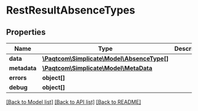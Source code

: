# RestResultAbsenceTypes

## Properties

 Name         | Type                                                      | Description | Notes      
--------------|-----------------------------------------------------------|-------------|------------
 **data**     | [**\Paqtcom\Simplicate\Model\AbsenceType[]**](AbsenceType.md) |             | [optional] 
 **metadata** | [**\Paqtcom\Simplicate\Model\MetaData**](MetaData.md)         |             | [optional] 
 **errors**   | **object[]**                                              |             | [optional] 
 **debug**    | **object[]**                                              |             | [optional] 

[[Back to Model list]](../README.md#documentation-for-models) [[Back to API list]](../README.md#documentation-for-api-endpoints) [[Back to README]](../README.md)


